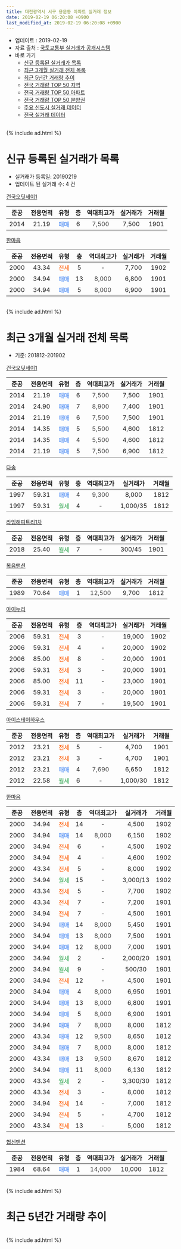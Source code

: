 ```yaml
---
title: 대전광역시 서구 용문동 아파트 실거래 정보
date: 2019-02-19 06:20:08 +0900
last_modified_at: 2019-02-19 06:20:08 +0900
---
```


* 업데이트 : 2019-02-19
* 자료 출처 : [국토교통부 실거래가 공개시스템](http://rt.molit.go.kr)
* 바로 가기
    * [신규 등록된 실거래가 목록](#신규-등록된-실거래가-목록)
    * [최근 3개월 실거래 전체 목록](#최근-3개월-실거래-전체-목록)
    * [최근 5년간 거래량 추이](#최근-5년간-거래량-추이)
    * [전국 거래량 TOP 50 지역](https://ayogom.github.io/apt-trade-info/최근-3개월-전국에서-가장-거래가-많이-발생한-지역)
    * [전국 거래량 TOP 50 아파트](https://ayogom.github.io/apt-trade-info/최근-3개월-전국에서-가장-거래가-많이-발생한-아파트)
    * [전국 거래량 TOP 50 분양권](https://ayogom.github.io/apt-trade-info/최근-3개월-전국에서-가장-거래가-많이-발생한-분양권)
    * [주요 신도시 실거래 데이터](https://ayogom.github.io/apt-trade-info/주요-신도시)
    * [전국 실거래 데이터](https://ayogom.github.io/apt-trade-info/전국)
<br>
{% include ad.html %}
<br>

# 신규 등록된 실거래가 목록
* 실거래가 등록일: 20190219
* 업데이트 된 실거래 수: 4 건


[건국오딧세이1](https://search.naver.com/search.naver?query=%EB%8C%80%EC%A0%84%EA%B4%91%EC%97%AD%EC%8B%9C+%EC%84%9C%EA%B5%AC+%EC%9A%A9%EB%AC%B8%EB%8F%99+%EA%B1%B4%EA%B5%AD%EC%98%A4%EB%94%A7%EC%84%B8%EC%9D%B41)

|준공|전용면적|유형|층|역대최고가|실거래가|거래월|
|:---:|:---:|:---:|:---:|:---:|:---:|:---:|
|2014|21.19|<span style="color:#4285f3">매매</span>|6|<span style="color:#444444">7,500</span>|7,500|1901|

[한마음](https://search.naver.com/search.naver?query=%EB%8C%80%EC%A0%84%EA%B4%91%EC%97%AD%EC%8B%9C+%EC%84%9C%EA%B5%AC+%EC%9A%A9%EB%AC%B8%EB%8F%99+%ED%95%9C%EB%A7%88%EC%9D%8C)

|준공|전용면적|유형|층|역대최고가|실거래가|거래월|
|:---:|:---:|:---:|:---:|:---:|:---:|:---:|
|2000|43.34|<span style="color:#ff5a00">전세</span>|5|<span style="color:#444444">-</span>|7,700|1902|
|2000|34.94|<span style="color:#4285f3">매매</span>|13|<span style="color:#444444">8,000</span>|6,800|1901|
|2000|34.94|<span style="color:#4285f3">매매</span>|5|<span style="color:#444444">8,000</span>|6,900|1901|


<br>
{% include ad.html %}
<br>

# 최근 3개월 실거래 전체 목록
* 기준: 201812-201902


[건국오딧세이1](https://search.naver.com/search.naver?query=%EB%8C%80%EC%A0%84%EA%B4%91%EC%97%AD%EC%8B%9C+%EC%84%9C%EA%B5%AC+%EC%9A%A9%EB%AC%B8%EB%8F%99+%EA%B1%B4%EA%B5%AD%EC%98%A4%EB%94%A7%EC%84%B8%EC%9D%B41)

|준공|전용면적|유형|층|역대최고가|실거래가|거래월|
|:---:|:---:|:---:|:---:|:---:|:---:|:---:|
|2014|21.19|<span style="color:#4285f3">매매</span>|6|<span style="color:#444444">7,500</span>|7,500|1901|
|2014|24.90|<span style="color:#4285f3">매매</span>|7|<span style="color:#444444">8,900</span>|7,400|1901|
|2014|21.19|<span style="color:#4285f3">매매</span>|6|<span style="color:#444444">7,500</span>|7,500|1901|
|2014|14.35|<span style="color:#4285f3">매매</span>|5|<span style="color:#444444">5,500</span>|4,600|1812|
|2014|14.35|<span style="color:#4285f3">매매</span>|4|<span style="color:#444444">5,500</span>|4,600|1812|
|2014|21.19|<span style="color:#4285f3">매매</span>|5|<span style="color:#444444">7,500</span>|6,900|1812|

[다솜](https://search.naver.com/search.naver?query=%EB%8C%80%EC%A0%84%EA%B4%91%EC%97%AD%EC%8B%9C+%EC%84%9C%EA%B5%AC+%EC%9A%A9%EB%AC%B8%EB%8F%99+%EB%8B%A4%EC%86%9C)

|준공|전용면적|유형|층|역대최고가|실거래가|거래월|
|:---:|:---:|:---:|:---:|:---:|:---:|:---:|
|1997|59.31|<span style="color:#4285f3">매매</span>|4|<span style="color:#444444">9,300</span>|8,000|1812|
|1997|59.31|<span style="color:#34a853">월세</span>|4|<span style="color:#444444">-</span>|1,000/35|1812|

[라임해피트리1차](https://search.naver.com/search.naver?query=%EB%8C%80%EC%A0%84%EA%B4%91%EC%97%AD%EC%8B%9C+%EC%84%9C%EA%B5%AC+%EC%9A%A9%EB%AC%B8%EB%8F%99+%EB%9D%BC%EC%9E%84%ED%95%B4%ED%94%BC%ED%8A%B8%EB%A6%AC1%EC%B0%A8)

|준공|전용면적|유형|층|역대최고가|실거래가|거래월|
|:---:|:---:|:---:|:---:|:---:|:---:|:---:|
|2018|25.40|<span style="color:#34a853">월세</span>|7|<span style="color:#444444">-</span>|300/45|1901|

[복음맨션](https://search.naver.com/search.naver?query=%EB%8C%80%EC%A0%84%EA%B4%91%EC%97%AD%EC%8B%9C+%EC%84%9C%EA%B5%AC+%EC%9A%A9%EB%AC%B8%EB%8F%99+%EB%B3%B5%EC%9D%8C%EB%A7%A8%EC%85%98)

|준공|전용면적|유형|층|역대최고가|실거래가|거래월|
|:---:|:---:|:---:|:---:|:---:|:---:|:---:|
|1989|70.64|<span style="color:#4285f3">매매</span>|1|<span style="color:#444444">12,500</span>|9,700|1812|

[아이누리](https://search.naver.com/search.naver?query=%EB%8C%80%EC%A0%84%EA%B4%91%EC%97%AD%EC%8B%9C+%EC%84%9C%EA%B5%AC+%EC%9A%A9%EB%AC%B8%EB%8F%99+%EC%95%84%EC%9D%B4%EB%88%84%EB%A6%AC)

|준공|전용면적|유형|층|역대최고가|실거래가|거래월|
|:---:|:---:|:---:|:---:|:---:|:---:|:---:|
|2006|59.31|<span style="color:#ff5a00">전세</span>|3|<span style="color:#444444">-</span>|19,000|1902|
|2006|59.31|<span style="color:#ff5a00">전세</span>|4|<span style="color:#444444">-</span>|20,000|1902|
|2006|85.00|<span style="color:#ff5a00">전세</span>|8|<span style="color:#444444">-</span>|20,000|1901|
|2006|59.31|<span style="color:#ff5a00">전세</span>|3|<span style="color:#444444">-</span>|20,000|1901|
|2006|85.00|<span style="color:#ff5a00">전세</span>|11|<span style="color:#444444">-</span>|23,000|1901|
|2006|59.31|<span style="color:#ff5a00">전세</span>|3|<span style="color:#444444">-</span>|20,000|1901|
|2006|59.31|<span style="color:#ff5a00">전세</span>|7|<span style="color:#444444">-</span>|19,500|1901|

[아이스테이하우스](https://search.naver.com/search.naver?query=%EB%8C%80%EC%A0%84%EA%B4%91%EC%97%AD%EC%8B%9C+%EC%84%9C%EA%B5%AC+%EC%9A%A9%EB%AC%B8%EB%8F%99+%EC%95%84%EC%9D%B4%EC%8A%A4%ED%85%8C%EC%9D%B4%ED%95%98%EC%9A%B0%EC%8A%A4)

|준공|전용면적|유형|층|역대최고가|실거래가|거래월|
|:---:|:---:|:---:|:---:|:---:|:---:|:---:|
|2012|23.21|<span style="color:#ff5a00">전세</span>|5|<span style="color:#444444">-</span>|4,700|1901|
|2012|23.21|<span style="color:#ff5a00">전세</span>|3|<span style="color:#444444">-</span>|4,700|1901|
|2012|23.21|<span style="color:#4285f3">매매</span>|4|<span style="color:#444444">7,690</span>|6,650|1812|
|2012|22.58|<span style="color:#34a853">월세</span>|6|<span style="color:#444444">-</span>|1,000/30|1812|

[한마음](https://search.naver.com/search.naver?query=%EB%8C%80%EC%A0%84%EA%B4%91%EC%97%AD%EC%8B%9C+%EC%84%9C%EA%B5%AC+%EC%9A%A9%EB%AC%B8%EB%8F%99+%ED%95%9C%EB%A7%88%EC%9D%8C)

|준공|전용면적|유형|층|역대최고가|실거래가|거래월|
|:---:|:---:|:---:|:---:|:---:|:---:|:---:|
|2000|34.94|<span style="color:#ff5a00">전세</span>|14|<span style="color:#444444">-</span>|4,500|1902|
|2000|34.94|<span style="color:#4285f3">매매</span>|14|<span style="color:#444444">8,000</span>|6,150|1902|
|2000|34.94|<span style="color:#ff5a00">전세</span>|6|<span style="color:#444444">-</span>|4,500|1902|
|2000|34.94|<span style="color:#ff5a00">전세</span>|4|<span style="color:#444444">-</span>|4,600|1902|
|2000|43.34|<span style="color:#ff5a00">전세</span>|5|<span style="color:#444444">-</span>|8,000|1902|
|2000|34.94|<span style="color:#34a853">월세</span>|15|<span style="color:#444444">-</span>|3,000/13|1902|
|2000|43.34|<span style="color:#ff5a00">전세</span>|5|<span style="color:#444444">-</span>|7,700|1902|
|2000|43.34|<span style="color:#ff5a00">전세</span>|7|<span style="color:#444444">-</span>|7,200|1901|
|2000|34.94|<span style="color:#ff5a00">전세</span>|7|<span style="color:#444444">-</span>|4,500|1901|
|2000|34.94|<span style="color:#4285f3">매매</span>|14|<span style="color:#444444">8,000</span>|5,450|1901|
|2000|34.94|<span style="color:#4285f3">매매</span>|13|<span style="color:#444444">8,000</span>|7,500|1901|
|2000|34.94|<span style="color:#4285f3">매매</span>|12|<span style="color:#444444">8,000</span>|7,000|1901|
|2000|34.94|<span style="color:#34a853">월세</span>|2|<span style="color:#444444">-</span>|2,000/20|1901|
|2000|34.94|<span style="color:#34a853">월세</span>|9|<span style="color:#444444">-</span>|500/30|1901|
|2000|34.94|<span style="color:#ff5a00">전세</span>|12|<span style="color:#444444">-</span>|4,500|1901|
|2000|34.94|<span style="color:#4285f3">매매</span>|4|<span style="color:#444444">8,000</span>|6,950|1901|
|2000|34.94|<span style="color:#4285f3">매매</span>|13|<span style="color:#444444">8,000</span>|6,800|1901|
|2000|34.94|<span style="color:#4285f3">매매</span>|5|<span style="color:#444444">8,000</span>|6,900|1901|
|2000|34.94|<span style="color:#4285f3">매매</span>|7|<span style="color:#444444">8,000</span>|8,000|1812|
|2000|43.34|<span style="color:#4285f3">매매</span>|12|<span style="color:#444444">9,500</span>|8,650|1812|
|2000|34.94|<span style="color:#4285f3">매매</span>|7|<span style="color:#444444">8,000</span>|8,000|1812|
|2000|43.34|<span style="color:#4285f3">매매</span>|13|<span style="color:#444444">9,500</span>|8,670|1812|
|2000|34.94|<span style="color:#4285f3">매매</span>|11|<span style="color:#444444">8,000</span>|6,130|1812|
|2000|43.34|<span style="color:#34a853">월세</span>|2|<span style="color:#444444">-</span>|3,300/30|1812|
|2000|43.34|<span style="color:#ff5a00">전세</span>|3|<span style="color:#444444">-</span>|8,000|1812|
|2000|34.94|<span style="color:#ff5a00">전세</span>|14|<span style="color:#444444">-</span>|7,000|1812|
|2000|34.94|<span style="color:#ff5a00">전세</span>|5|<span style="color:#444444">-</span>|4,700|1812|
|2000|43.34|<span style="color:#ff5a00">전세</span>|13|<span style="color:#444444">-</span>|5,000|1812|


<script async src="//pagead2.googlesyndication.com/pagead/js/adsbygoogle.js"></script>
<!-- 기본 -->
<ins class="adsbygoogle"
     style="display:block"
     data-ad-client="ca-pub-2446590836940007"
     data-ad-slot="1659523306"
     data-ad-format="auto"
     data-full-width-responsive="true"></ins>
<script>
(adsbygoogle = window.adsbygoogle || []).push({});
</script>


[협신맨션](https://search.naver.com/search.naver?query=%EB%8C%80%EC%A0%84%EA%B4%91%EC%97%AD%EC%8B%9C+%EC%84%9C%EA%B5%AC+%EC%9A%A9%EB%AC%B8%EB%8F%99+%ED%98%91%EC%8B%A0%EB%A7%A8%EC%85%98)

|준공|전용면적|유형|층|역대최고가|실거래가|거래월|
|:---:|:---:|:---:|:---:|:---:|:---:|:---:|
|1984|68.64|<span style="color:#4285f3">매매</span>|1|<span style="color:#444444">14,000</span>|10,000|1812|


<br>
{% include ad.html %}
<br>

# 최근 5년간 거래량 추이


<div style="width:100%;">
    <canvas id="deal_progress" height="200"></canvas>
</div>

<script>
new Chart(document.getElementById("deal_progress"), {
    type: 'line',
    data: {
        labels: ['201402','201403','201404','201405','201406','201407','201408','201409','201410','201411','201412','201501','201502','201503','201504','201505','201506','201507','201508','201509','201510','201511','201512','201601','201602','201603','201604','201605','201606','201607','201608','201609','201610','201611','201612','201701','201702','201703','201704','201705','201706','201707','201708','201709','201710','201711','201712','201801','201802','201803','201804','201805','201806','201807','201808','201809','201810','201811','201812','201901','201902'],
        datasets: [{
            label: '매매',
            pointRadius: 1,
            data: [9, 8, 5, 6, 8, 8, 17, 6, 4, 4, 19, 9, 8, 15, 9, 8, 7, 7, 7, 14, 7, 13, 6, 10, 10, 19, 18, 11, 9, 6, 14, 9, 10, 12, 4, 11, 6, 9, 15, 8, 13, 9, 12, 17, 5, 9, 6, 6, 7, 11, 4, 7, 9, 2, 3, 8, 14, 16, 12, 9, 1],
            borderColor: "rgba(255, 201, 14, 1)",
            backgroundColor: "rgba(255, 201, 14, 0.5)",
            fill: false,
            lineTension: 0
        },{
            label: '전월세',
            pointRadius: 1,
            data: [21, 22, 8, 9, 7, 15, 7, 8, 16, 16, 8, 13, 15, 12, 16, 4, 13, 9, 5, 12, 11, 4, 12, 11, 9, 11, 7, 8, 12, 17, 8, 7, 15, 3, 1, 10, 14, 4, 8, 9, 2, 9, 9, 3, 4, 5, 3, 4, 4, 8, 4, 8, 11, 6, 7, 8, 10, 9, 7, 13, 8],
            borderColor: "rgba(0, 141, 185, 1)",
            backgroundColor: "rgba(0, 141, 185, 0.5)",
            fill: false,
            lineTension: 0
        }
        ]
    },
    options: {
        responsive: true,
        title: {
            display: false
        },
        tooltips: {
            mode: 'index',
            intersect: false
        },
        hover: {
            mode: 'nearest',
            intersect: true
        },
        scales: {
            xAxes: [{
                display: true,
                scaleLabel: {
                    display: true,
                    labelString: '년/월'
                }
            }],
            yAxes: [{
                display: true,
                ticks: {
                    suggestedMin: 0,
                },
                scaleLabel: {
                    display: true,
                    labelString: '실거래 수'
                }
            }]
        }
    }
});

</script>


<br>
{% include ad.html %}
<br>

